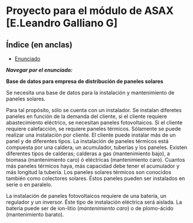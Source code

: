# Proyecto para el módulo de ASAX [E.Leandro Galliano G]

## Índice (en anclas)

* [Enunciado](#enun)

___Navegar por el enunciado:___

**Base de datos para empresa de distribución de paneles solares**

Se necesita una base de datos para la instalación y mantenimiento de paneles solares.

Para tal propósito, sólo se cuenta con un instalador.
Se instalan diferetes paneles en función de la demanda del cliente, si el cliente requiere abastecimiento eléctrico, se necesitan paneles fotovoltaicos. Si el cliente requiere calefacción, se requiere paneles térmicos.
Sólamente se puede realizar una instalación por cliente.
El cliente puede instalar más de un panel y de diferentes tipos.
La instalación de paneles térmicos está compuesta por una caldera, un acumulador, tuberías y los paneles.
Existen diferentes tipos de calderas; calderas a gas (mantenimiento bajo), a biomasa (mantenimiento caro) ó eléctricas (mantenimiento caro).
Cuantos más paneles térmicos haya, más capacidad debe tener el acumulador y más longitud la tubería.
Los paneles solares térmicos son conocidos también como colectores solares. Éstos paneles pueden ser instalados en serie o en paralelo.

La instalación de paneles fotovoltaicos requiere de una batería, un regulador y un inversor. Éste tipo de instalación eléctrica será aislada.
La batería puede ser de ion-litio (<dfn title="En relación al precio económico.">mantenimiento caro</dfn>) o de plomo-ácido (mantenimiento barato).
